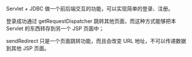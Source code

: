Servlet + JDBC 做一个前后端交互的功能，可以实现简单的登录、注册。

登录成功通过 getRequestDispatcher 跳转其他页面，而这种方式能够把本 Servlet 的东西转存到另一个 JSP 页面中；

sendRedirect 只是一个页面跳转功能，而且会改变 URL 地址，不可以传递数据到其他 JSP 页面。
